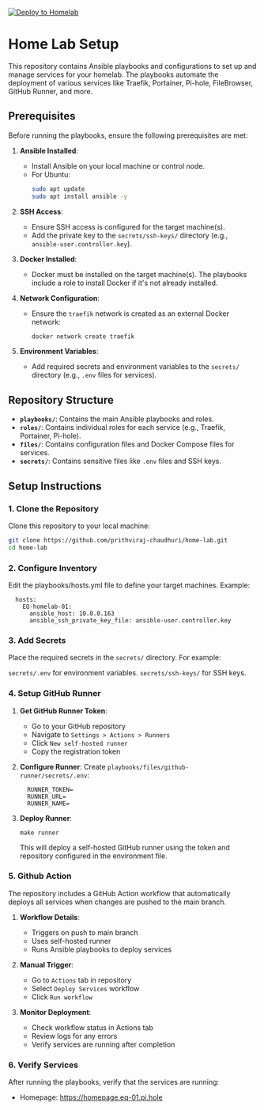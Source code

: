 [![Deploy to Homelab](https://github.com/prithviraj-chaudhuri/home-lab/actions/workflows/deploy.yml/badge.svg)](https://github.com/prithviraj-chaudhuri/home-lab/actions/workflows/deploy.yml)

# Home Lab Setup

This repository contains Ansible playbooks and configurations to set up and manage services for your homelab. The playbooks automate the deployment of various services like Traefik, Portainer, Pi-hole, FileBrowser, GitHub Runner, and more.

## Prerequisites

Before running the playbooks, ensure the following prerequisites are met:

1. **Ansible Installed**:
   - Install Ansible on your local machine or control node.
   - For Ubuntu:
     ```bash
     sudo apt update
     sudo apt install ansible -y
     ```

2. **SSH Access**:
   - Ensure SSH access is configured for the target machine(s).
   - Add the private key to the `secrets/ssh-keys/` directory (e.g., `ansible-user.controller.key`).

3. **Docker Installed**:
   - Docker must be installed on the target machine(s). The playbooks include a role to install Docker if it's not already installed.

4. **Network Configuration**:
   - Ensure the `traefik` network is created as an external Docker network:
     ```bash
     docker network create traefik
     ```

5. **Environment Variables**:
   - Add required secrets and environment variables to the `secrets/` directory (e.g., `.env` files for services).

## Repository Structure

- **`playbooks/`**: Contains the main Ansible playbooks and roles.
- **`roles/`**: Contains individual roles for each service (e.g., Traefik, Portainer, Pi-hole).
- **`files/`**: Contains configuration files and Docker Compose files for services.
- **`secrets/`**: Contains sensitive files like `.env` files and SSH keys.

## Setup Instructions

### 1. Clone the Repository

Clone this repository to your local machine:

```bash
git clone https://github.com/prithviraj-chaudhuri/home-lab.git
cd home-lab
```

### 2. Configure Inventory

Edit the playbooks/hosts.yml file to define your target machines. Example:
```controllers:
  hosts:
    EQ-homelab-01:
      ansible_host: 10.0.0.163
      ansible_ssh_private_key_file: ansible-user.controller.key
```

### 3. Add Secrets
Place the required secrets in the `secrets/` directory. For example:

`secrets/.env` for environment variables.
`secrets/ssh-keys/` for SSH keys.

### 4. Setup GitHub Runner

1. **Get GitHub Runner Token**:
    - Go to your GitHub repository
    - Navigate to `Settings > Actions > Runners`
    - Click `New self-hosted runner`
    - Copy the registration token

2. **Configure Runner**:
    Create `playbooks/files/github-runner/secrets/.env`:
      ```
        RUNNER_TOKEN=
        RUNNER_URL=
        RUNNER_NAME=
      ```

3. **Deploy Runner**:
    ```
    make runner
    ```

    This will deploy a self-hosted GitHub runner using the token and repository configured in the environment file.

### 5. Github Action

The repository includes a GitHub Action workflow that automatically deploys all services when changes are pushed to the main branch.

1. **Workflow Details**:
    - Triggers on push to main branch
    - Uses self-hosted runner
    - Runs Ansible playbooks to deploy services

2. **Manual Trigger**:
    - Go to `Actions` tab in repository
    - Select `Deploy Services` workflow
    - Click `Run workflow`

3. **Monitor Deployment**:
    - Check workflow status in Actions tab
    - Review logs for any errors
    - Verify services are running after completion

### 6. Verify Services
After running the playbooks, verify that the services are running:

* Homepage: https://homepage.eq-01.pi.hole